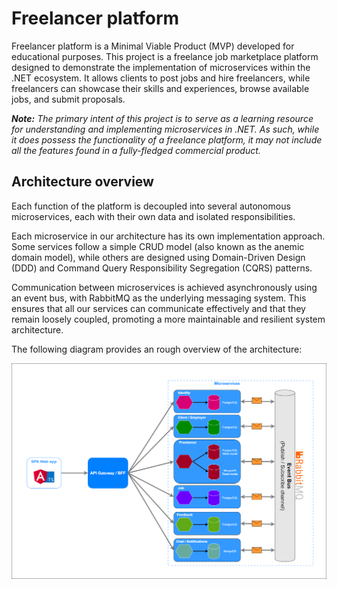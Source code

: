 # Freelancer platform
Freelancer platform is a Minimal Viable Product (MVP) developed for educational purposes. This project is a freelance job marketplace platform designed to demonstrate the implementation of microservices within the .NET ecosystem. It allows clients to post jobs and hire freelancers, while freelancers can showcase their skills and experiences, browse available jobs, and submit proposals.

<i><b>Note:</b> The primary intent of this project is to serve as a learning resource for understanding and implementing microservices in .NET. As such, while it does possess the functionality of a freelance platform, it may not include all the features found in a fully-fledged commercial product.</i>

## Architecture overview
Each function of the platform is decoupled into several autonomous microservices, each with their own data and isolated responsibilities.

Each microservice in our architecture has its own implementation approach. Some services follow a simple CRUD model (also known as the anemic domain model), while others are designed using Domain-Driven Design (DDD) and Command Query Responsibility Segregation (CQRS) patterns.

Communication between microservices is achieved asynchronously using an event bus, with RabbitMQ as the underlying messaging system. This ensures that all our services can communicate effectively and that they remain loosely coupled, promoting a more maintainable and resilient system architecture.

The following diagram provides an rough overview of the architecture:

![Architecture Overview](architecture-overview.png)
